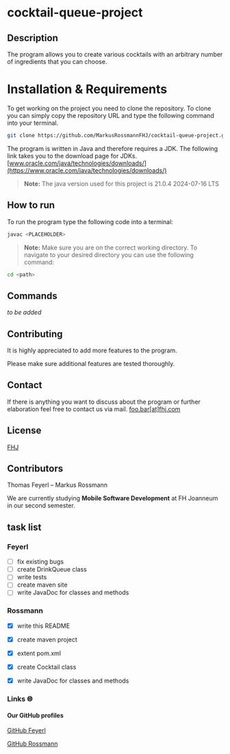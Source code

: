 # cocktail-queue-project

## Description
The program allows you to create various cocktails with an arbitrary number of ingredients that you can choose.

# Installation & Requirements
To get working on the project you need to clone the repository. To clone you can simply copy the repository URL and type the following command into your terminal.
```bash
git clone https://github.com/MarkusRossmannFHJ/cocktail-queue-project.git
```

The program is written in Java and therefore requires a JDK. The following link takes you to the download page for JDKs.
[www.oracle.com/java/technologies/downloads/](https://www.oracle.com/java/technologies/downloads/)

> **Note:** The java version used for this project is 21.0.4 2024-07-16 LTS


## How to run
To run the program type the following code into a terminal:

```bash
javac <PLACEHOLDER> 
```

> **Note:** Make sure you are on the correct working directory. To navigate to your desired   directory you can use the following command: 
```bash
cd <path>
```
## Commands
*to be added*

## Contributing

It is highly appreciated to add more features to the program.

Please make sure additional features are tested thoroughly.

## Contact

If there is anything you want to discuss about the program or
further elaboration feel free to contact us via mail.
[foo.bar[at]fhj.com](mailto:foo.bar@fhj.com)

## License

[FHJ](https://www.fh-joanneum.at/)

## Contributors

Thomas Feyerl – Markus Rossmann

We are currently studying **Mobile Software Development** at FH Joanneum in our second semester.

## task list

### Feyerl

- [ ] fix existing bugs
- [ ] create DrinkQueue class
- [ ] write tests
- [ ] create maven site
- [ ] write JavaDoc for classes and methods

### Rossmann

- [x] write this README
- [x] create maven project
- [x] extent pom.xml
- [x] create Cocktail class
- [x] write JavaDoc for classes and methods


### Links 🌐

#### Our GitHub profiles

[GitHub Feyerl](https://github.com/FrontendTF)

[GitHub Rossmann](https://github.com/MarkusRossmannFHJ)